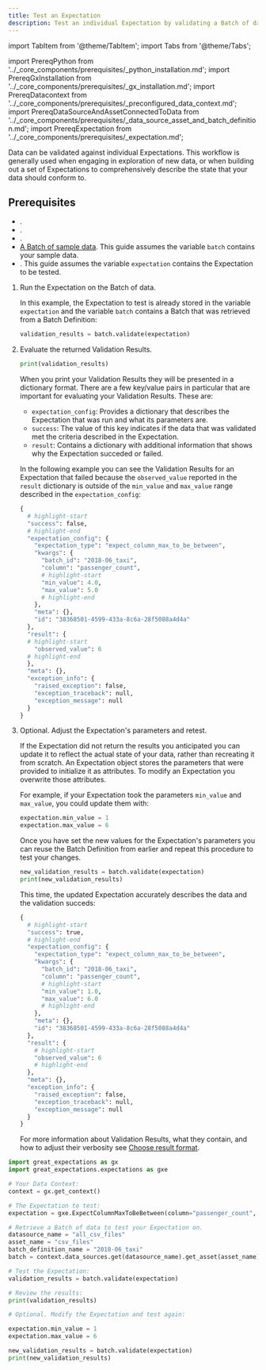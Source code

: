 ```yaml
---
title: Test an Expectation
description: Test an individual Expectation by validating a Batch of data.
---
```

import TabItem from '@theme/TabItem';
import Tabs from '@theme/Tabs';

import PrereqPython from '../_core_components/prerequisites/_python_installation.md';
import PrereqGxInstallation from '../_core_components/prerequisites/_gx_installation.md';
import PrereqDatacontext from '../_core_components/prerequisites/_preconfigured_data_context.md';
import PrereqDataSourceAndAssetConnectedToData from '../_core_components/prerequisites/_data_source_asset_and_batch_definition.md';
import PrereqExpectation from '../_core_components/prerequisites/_expectation.md';

Data can be validated against individual Expectations.  This workflow is generally used when engaging in exploration of new data, or when building out a set of Expectations to comprehensively describe the state that your data should conform to.

<h2>Prerequisites</h2>

- <PrereqPython/>.
- <PrereqGxInstallation/>.
- <PrereqDatacontext/>.
- [A Batch of sample data](/core/define_expectations/retrieve_a_batch_of_test_data.md).  This guide assumes the variable `batch` contains your sample data.
- <PrereqExpectation/>.  This guide assumes the variable `expectation` contains the Expectation to be tested.

<Tabs>

<TabItem value="procedure" label="Procedure">

1. Run the Expectation on the Batch of data.

   In this example, the Expectation to test is already stored in the variable `expectation` and the variable `batch` contains a Batch that was retrieved from a Batch Definition:

   ```python title="Python"
   validation_results = batch.validate(expectation)
   ```

2. Evaluate the returned Validation Results.

   ```python title="Python"
   print(validation_results)
   ```

   When you print your Validation Results they will be presented in a dictionary format.  There are a few key/value pairs in particular that are important for evaluating your Validation Results.  These are:

   - `expectation_config`: Provides a dictionary that describes the Expectation that was run and what its parameters are.
   - `success`: The value of this key indicates if the data that was validated met the criteria described in the Expectation.
   - `result`: Contains a dictionary with additional information that shows why the Expectation succeded or failed. 

   In the following example you can see the Validation Results for an Expectation that failed because the `observed_value` reported in the `result` dictionary is outside of the `min_value` and `max_value` range described in the `expectation_config`:

   ```python title="Python output"
   {
     # highlight-start
     "success": false,
     # highlight-end
     "expectation_config": {
       "expectation_type": "expect_column_max_to_be_between",
       "kwargs": {
         "batch_id": "2018-06_taxi",
         "column": "passenger_count",
         # highlight-start
         "min_value": 4.0,
         "max_value": 5.0
         # highlight-end
       },
       "meta": {},
       "id": "38368501-4599-433a-8c6a-28f5088a4d4a"
     },
     "result": {
     # highlight-start
       "observed_value": 6
     # highlight-end
     },
     "meta": {},
     "exception_info": {
       "raised_exception": false,
       "exception_traceback": null,
       "exception_message": null
     }
   }
   ```

3. Optional. Adjust the Expectation's parameters and retest.

   If the Expectation did not return the results you anticipated you can update it to reflect the actual state of your data, rather than recreating it from scratch. An Expectation object stores the parameters that were provided to initialize it as attributes.  To modify an Expectation you overwrite those attributes.

   For example, if your Expectation took the parameters `min_value` and `max_value`, you could update them with:

   ```python title="Python input"
   expectation.min_value = 1
   expectation.max_value = 6
   ```

   Once you have set the new values for the Expectation's parameters you can reuse the Batch Definition from earlier and repeat this procedure to test your changes.

   ```python title="Python input"
   new_validation_results = batch.validate(expectation)
   print(new_validation_results)
   ```

   This time, the updated Expectation accurately describes the data and the validation succeds:

   ```python title="Python output"
   {
     # highlight-start
     "success": true,
     # highlight-end
     "expectation_config": {
       "expectation_type": "expect_column_max_to_be_between",
       "kwargs": {
         "batch_id": "2018-06_taxi",
         "column": "passenger_count",
         # highlight-start
         "min_value": 1.0,
         "max_value": 6.0
         # highlight-end
       },
       "meta": {},
       "id": "38368501-4599-433a-8c6a-28f5088a4d4a"
     },
     "result": {
       # highlight-start
       "observed_value": 6
       # highlight-end
     },
     "meta": {},
     "exception_info": {
       "raised_exception": false,
       "exception_traceback": null,
       "exception_message": null
     }
   }
   ```

   For more information about Validation Results, what they contain, and how to adjust their verbosity see [Choose result format](../trigger_actions_based_on_results/choose_a_result_format/choose_a_result_format.md).


</TabItem>

<TabItem value="sample_code" label="Sample code">


   ```python title="Python"
   import great_expectations as gx
   import great_expectations.expectations as gxe

   # Your Data Context:
   context = gx.get_context()

   # The Expectation to test:
   expectation = gxe.ExpectColumnMaxToBeBetween(column="passenger_count", min_value=4, max_value=5)

   # Retrieve a Batch of data to test your Expectation on.
   datasource_name = "all_csv_files"
   asset_name = "csv_files"
   batch_definition_name = "2018-06_taxi"
   batch = context.data_sources.get(datasource_name).get_asset(asset_name).get_batch_definition(batch_definition_name=batch_definition_name).get_batch()
   
   # Test the Expectation:
   validation_results = batch.validate(expectation)
   
   # Review the results:
   print(validation_results)
   
   # Optional. Modify the Expectation and test again:
   
   expectation.min_value = 1
   expectation.max_value = 6
   
   new_validation_results = batch.validate(expectation)
   print(new_validation_results)
   ```

</TabItem>

</Tabs>

